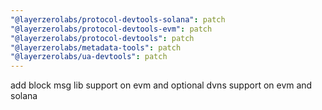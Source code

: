 ```yaml
---
"@layerzerolabs/protocol-devtools-solana": patch
"@layerzerolabs/protocol-devtools-evm": patch
"@layerzerolabs/protocol-devtools": patch
"@layerzerolabs/metadata-tools": patch
"@layerzerolabs/ua-devtools": patch
---
```


add block msg lib support on evm and optional dvns support on evm and solana
